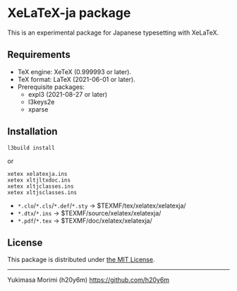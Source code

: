 XeLaTeX-ja package
=====================

This is an experimental package for Japanese typesetting with XeLaTeX.

## Requirements

* TeX engine: XeTeX (0.999993 or later).
* TeX format: LaTeX (2021-06-01 or later).
* Prerequisite packages:
  - expl3 (2021-08-27 or later)
  - l3keys2e
  - xparse

## Installation

```
l3build install
```

or

```
xetex xelatexja.ins
xetex xltjltxdoc.ins
xetex xltjclasses.ins
xetex xltjsclasses.ins
```

* `*.clo`/`*.cls`/`*.def`/`*.sty` → $TEXMF/tex/xelatex/xelatexja/
* `*.dtx`/`*.ins` → $TEXMF/source/xelatex/xelatexja/
* `*.pdf`/`*.tex` → $TEXMF/doc/xelatex/xelatexja/


## License

This package is distributed under [the MIT License](LICENSE).

-------------------------
Yukimasa Morimi (h20y6m)
https://github.com/h20y6m

